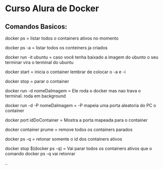 # Curso Alura de Docker

## Comandos Basicos:

docker ps = listar todos o containers ativos no momento

docker ps -a = listar todos os conteiners ja criados

docker run -it ubuntu = caso você tenha baixado a imagem do ubunto o seu terminar vira o terminal do ubuntu

docker start = inicia o container lembrar de colocar o -a e -i

docker stop = parar o container

docker run -d nomeDaImagem  = Ele roda o docker mas nao trava o terminal. roda em background

docker run -d -P nomeDaImagem = -P mapeia uma porta aleatoria do PC o container

docker port idDoContainer = Mostra a porta mapeada para o container

docker container prume = remove todos os containers parados

docker ps -q = retonar somente o id dos containers ativos

docker stop $(docker ps -q) = Vai parar todos os containers ativos que o comando docker ps -q vai retonrar

 
 
..

